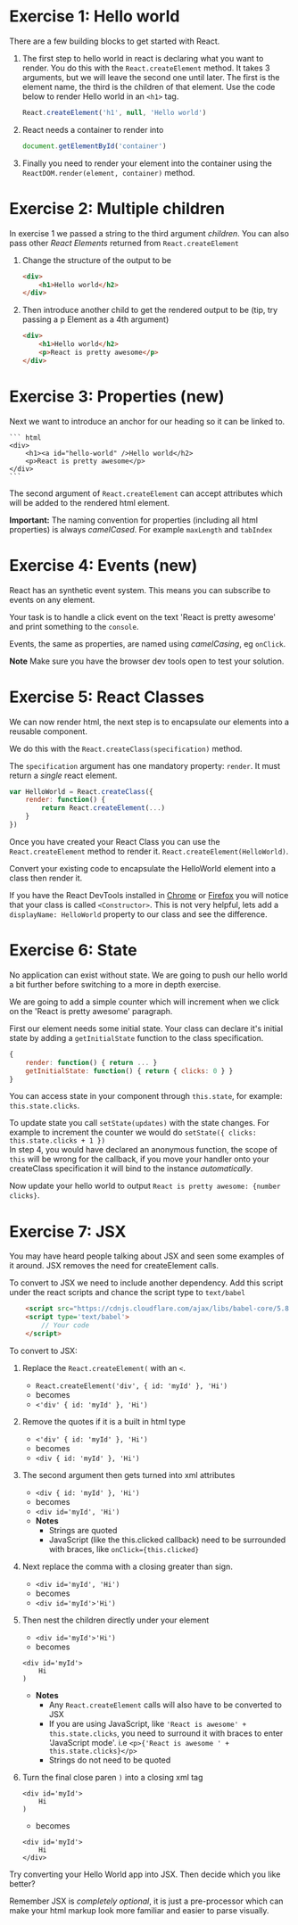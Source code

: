 # Exercise 1: Hello world
There are a few building blocks to get started with React.

1. The first step to hello world in react is declaring what you want to render. You do this with the `React.createElement` method. It takes 3 arguments, but we will leave the second one until later. The first is the element name, the third is the children of that element. Use the code below to render Hello world in an `<h1>` tag.  
    ``` js
    React.createElement('h1', null, 'Hello world')
    ```
1. React needs a container to render into  
    ``` js
    document.getElementById('container')
    ```
1. Finally you need to render your element into the container using the `ReactDOM.render(element, container)` method.

# Exercise 2: Multiple children
In exercise 1 we passed a string to the third argument *children*. You can also pass other *React Elements* returned from `React.createElement`

1. Change the structure of the output to be  
    ``` html
    <div>
        <h1>Hello world</h2>
    </div>
    ```
1. Then introduce another child to get the rendered output to be (tip, try passing a p Element as a 4th argument)  
    ``` html
    <div>
        <h1>Hello world</h2>
        <p>React is pretty awesome</p>
    </div>
    ```

# Exercise 3: Properties (new)
Next we want to introduce an anchor for our heading so it can be linked to.

    ``` html
    <div>
        <h1><a id="hello-world" />Hello world</h2>
        <p>React is pretty awesome</p>
    </div>
    ```

The second argument of `React.createElement` can accept attributes which will be added to the rendered html element.

**Important:** The naming convention for properties (including all html properties) is always *camelCased*. For example `maxLength` and `tabIndex`

# Exercise 4: Events (new)
React has an synthetic event system. This means you can subscribe to events on any element.

Your task is to handle a click event on the text 'React is pretty awesome' and print something to the `console`.

Events, the same as properties, are named using *camelCasing*, eg `onClick`.

**Note** Make sure you have the browser dev tools open to test your solution.

# Exercise 5: React Classes
We can now render html, the next step is to encapsulate our elements into a reusable component. 

We do this with the `React.createClass(specification)` method.

The `specification` argument has one mandatory property: `render`. It must return a *single* react element.

``` js
var HelloWorld = React.createClass({
    render: function() {
        return React.createElement(...)
    }
})
```

Once you have created your React Class you can use the `React.createElement` method to render it. `React.createElement(HelloWorld)`.

Convert your existing code to encapsulate the HelloWorld element into a class then render it.

If you have the React DevTools installed in [Chrome](https://chrome.google.com/webstore/detail/react-developer-tools/fmkadmapgofadopljbjfkapdkoienihi) or [Firefox](https://addons.mozilla.org/en-US/firefox/addon/react-devtools/) you will notice that your class is called `<Constructor>`. This is not very helpful, lets add a `displayName: HelloWorld` property to our class and see the difference.

# Exercise 6: State
No application can exist without state. We are going to push our hello world a bit further before switching to a more in depth exercise.

We are going to add a simple counter which will increment when we click on the 'React is pretty awesome' paragraph.

First our element needs some initial state. Your class can declare it's initial state by adding a `getInitialState` function to the class specification.

``` js
{
    render: function() { return ... }
    getInitialState: function() { return { clicks: 0 } }
}
```

You can access state in your component through `this.state`, for example: `this.state.clicks`.

To update state you call `setState(updates)` with the state changes. For example to increment the counter we would do `setState({ clicks: this.state.clicks + 1 })`  
In step 4, you would have declared an anonymous function, the scope of `this` will be wrong for the callback, if you move your handler onto your createClass specification it will bind to the instance *automatically*.

Now update your hello world to output `React is pretty awesome: {number clicks}`. 

# Exercise 7: JSX
You may have heard people talking about JSX and seen some examples of it around. JSX removes the need for createElement calls.

To convert to JSX we need to include another dependency. Add this script under the react scripts and chance the script type to `text/babel`

``` html
    <script src="https://cdnjs.cloudflare.com/ajax/libs/babel-core/5.8.34/browser.min.js"></script>
    <script type='text/babel'>
        // Your code
    </script>
```

To convert to JSX:
1. Replace the `React.createElement(` with an `<`.
    - `React.createElement('div', { id: 'myId' }, 'Hi')`
    - becomes
    - `<'div' { id: 'myId' }, 'Hi')`
2. Remove the quotes if it is a built in html type
    - `<'div' { id: 'myId' }, 'Hi')`
    - becomes
    - `<div { id: 'myId' }, 'Hi')`
3. The second argument then gets turned into xml attributes
    - `<div { id: 'myId' }, 'Hi')`
    - becomes
    - `<div id='myId', 'Hi')`
    - **Notes**
        - Strings are quoted
        - JavaScript (like the this.clicked callback) need to be surrounded with braces, like `onClick={this.clicked}`
4. Next replace the comma with a closing greater than sign.
    - `<div id='myId', 'Hi')`
    - becomes 
    - `<div id='myId'>'Hi')`

5. Then nest the children directly under your element
    - `<div id='myId'>'Hi')`
    - becomes 
    ```
    <div id='myId'>
        Hi
    )
    ```
    - **Notes**
        - Any `React.createElement` calls will also have to be converted to JSX
        - If you are using JavaScript, like `'React is awesome' + this.state.clicks`, you need to surround it with braces to enter 'JavaScript mode'. i.e `<p>{'React is awesome ' + this.state.clicks}</p>`
        - Strings do not need to be quoted
6. Turn the final close paren `)` into a closing xml tag
    ```
    <div id='myId'>
        Hi
    )
    ```
    - becomes 
    ```
    <div id='myId'>
        Hi
    </div>
    ```

Try converting your Hello World app into JSX. Then decide which you like better?

Remember JSX is *completely optional*, it is just a pre-processor which can make your html markup look more familiar and easier to parse visually.